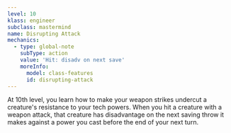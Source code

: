 ```yaml
---
level: 10
klass: engineer
subclass: mastermind
name: Disrupting Attack
mechanics:
  - type: global-note
    subType: action
    value: 'Hit: disadv on next save'
    moreInfo:
      model: class-features
      id: disrupting-attack
---
```

At 10th level, you learn how to make your weapon strikes undercut a creature's resistance to your tech powers.
When you hit a creature with a weapon attack, that creature has disadvantage on the next saving throw it makes against
a power you cast before the end of your next turn.
